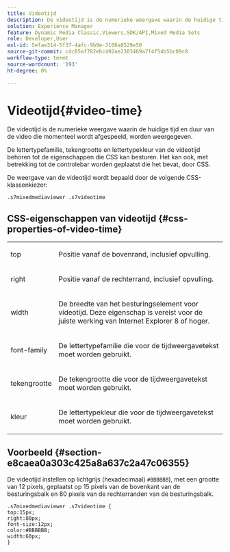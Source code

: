 ```yaml
---
title: Videotijd
description: De videotijd is de numerieke weergave waarin de huidige tijd en duur van de video die momenteel wordt afgespeeld, worden weergegeven.
solution: Experience Manager
feature: Dynamic Media Classic,Viewers,SDK/API,Mixed Media Sets
role: Developer,User
exl-id: 5efae314-5f37-4afc-9b9e-3108a8529e50
source-git-commit: cdc85af782ebc492ae2303469a7f4f54b5bc09c8
workflow-type: tm+mt
source-wordcount: '193'
ht-degree: 0%

---
```


# Videotijd{#video-time}

De videotijd is de numerieke weergave waarin de huidige tijd en duur van de video die momenteel wordt afgespeeld, worden weergegeven.

<!--<a id="section_061E550C1C1D4DB2BD663A898895B38C"></a>-->

De lettertypefamilie, tekengrootte en lettertypekleur van de videotijd behoren tot de eigenschappen die CSS kan besturen. Het kan ook, met betrekking tot de controlebar worden geplaatst die het bevat, door CSS.

De weergave van de videotijd wordt bepaald door de volgende CSS-klassenkiezer:

```
.s7mixedmediaviewer .s7videotime
```

## CSS-eigenschappen van videotijd {#css-properties-of-video-time}

<table id="table_C48C56E696304C9BAFEE71BA9EA9A174"> 
 <tbody> 
  <tr> 
   <td colname="col1"> <p> <span class="codeph"> top </span> </p> </td> 
   <td colname="col2"> <p>Positie vanaf de bovenrand, inclusief opvulling. </p> </td> 
  </tr> 
  <tr> 
   <td colname="col1"> <p> <span class="codeph"> right </span> </p> </td> 
   <td colname="col2"> <p>Positie vanaf de rechterrand, inclusief opvulling. </p> </td> 
  </tr> 
  <tr> 
   <td colname="col1"> <p> <span class="codeph"> width </span> </p> </td> 
   <td colname="col2"> <p> De breedte van het besturingselement voor videotijd. Deze eigenschap is vereist voor de juiste werking van Internet Explorer 8 of hoger. </p> </td> 
  </tr> 
  <tr> 
   <td colname="col1"> <p> <span class="codeph"> font-family </span> </p> </td> 
   <td colname="col2"> <p>De lettertypefamilie die voor de tijdweergavetekst moet worden gebruikt. </p> </td> 
  </tr> 
  <tr> 
   <td colname="col1"> <p> <span class="codeph"> tekengrootte </span> </p> </td> 
   <td colname="col2"> <p>De tekengrootte die voor de tijdweergavetekst moet worden gebruikt. </p> </td> 
  </tr> 
  <tr> 
   <td colname="col1"> <p> <span class="codeph"> kleur </span> </p> </td> 
   <td colname="col2"> <p>De lettertypekleur die voor de tijdweergavetekst moet worden gebruikt. </p> </td> 
  </tr> 
 </tbody> 
</table>

## Voorbeeld {#section-e8caea0a303c425a8a637c2a47c06355}

De videotijd instellen op lichtgrijs (hexadecimaal) `#BBBBBB`), met een grootte van 12 pixels, geplaatst op 15 pixels van de bovenkant van de besturingsbalk en 80 pixels van de rechterranden van de besturingsbalk.

```
.s7mixedmediaviewer .s7videotime { 
top:15px; 
right:80px; 
font-size:12px; 
color:#BBBBBB; 
width:60px;  
}
```

